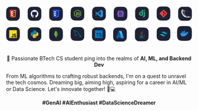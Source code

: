 <p align="center">
  <img src="https://github.com/Athulkrishna-S/Athulkrishna-S/blob/main/Untitled.png" alt="Profile Image" style="margin-bottom: 20px;" />
</p>

<p align="center">
  🚀 Passionate BTech CS student ping into the realms of <b> AI, ML, and Backend Dev </b> 
</p>

From ML algorithms to crafting robust backends, I'm on a quest to unravel the tech cosmos. Dreaming big, aiming high, aspiring for a career in AI/ML or Data Science. Let's innovate together! 🌟💻

<p align="center">
<b>#GenAI #AIEnthusiast #DataScienceDreamer</b>
</p>
